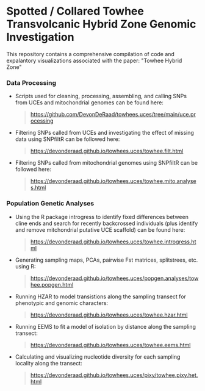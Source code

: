 Spotted / Collared Towhee Transvolcanic Hybrid Zone Genomic Investigation
==================================================================================

This repository contains a comprehensive compilation of code and expalantory visualizations associated with the paper: "Towhee Hybrid Zone"

### Data Processing
*   Scripts used for cleaning, processing, assembling, and calling SNPs from UCEs and mitochondrial genomes can be found here:
    > <https://github.com/DevonDeRaad/towhees.uces/tree/main/uce.processing>
*   Filtering SNPs called from UCEs and investigating the effect of missing data using SNPfiltR can be followed here:
    > <https://devonderaad.github.io/towhees.uces/towhee.filt.html>    
*   Filtering SNPs called from mitochondrial genomes using SNPfiltR can be followed here:
    > <https://devonderaad.github.io/towhees.uces/towhee.mito.analyses.html>

### Population Genetic Analyses
*   Using the R package introgress to identify fixed differences between cline ends and search for recently backcrossed individuals (plus identify and remove mitchondrial putative UCE scaffold) can be found here:
    > <https://devonderaad.github.io/towhees.uces/towhee.introgress.html>  
*   Generating sampling maps, PCAs, pairwise Fst matrices, splitstrees, etc. using R:
    > <https://devonderaad.github.io/towhees.uces/popgen.analyses/towhee.popgen.html>  
*   Running HZAR to model transistions along the sampling transect for phenotypic and genomic characters:
    > <https://devonderaad.github.io/towhees.uces/towhee.hzar.html>  
*   Running EEMS to fit a model of isolation by distance along the sampling transect:
    > <https://devonderaad.github.io/towhees.uces/towhee.eems.html>  
*   Calculating and visualizing nucleotide diversity for each sampling locality along the transect:
    > <https://devonderaad.github.io/towhees.uces/pixy/towhee.pixy.het.html>  

